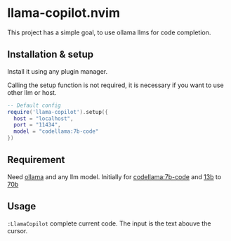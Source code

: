 # llama-copilot.nvim

This project has a simple goal, to use ollama llms for code completion.

## Installation & setup
Install it using any plugin manager.

Calling the setup function is not required, it is necessary if you want to use other llm or host.

```lua
-- Default config
require('llama-copilot').setup({
  host = "localhost",
  port = "11434",
  model = "codellama:7b-code"
})
```

## Requirement
Need [ollama](https://ollama.com/) and any llm model.
Initially for [codellama:7b-code](https://ollama.com/library/codellama:7b-code) and
[13b](https://ollama.com/library/codellama:13b-code) to [70b](https://ollama.com/library/codellama:70b-code)

## Usage
`:LlamaCopilot` complete current code. The input is the text abouve the cursor.
